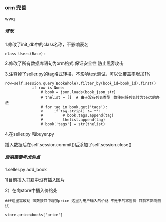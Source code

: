 ### orm 完善

wwq

##### 修改

1.修改了init_db中的class名称，不影响表名

```
class Users(Base):
```

2.修改了所有数据库语句为orm格式 保证安全性 防止黑客攻击

3.注释掉了seller.py的tag格式转换，不影响test测试，可以让覆盖率增加1%

```
row=self.session.query(BookWhole).filter_by(book_id=book_id).first()
            if row is None:
                # book = json.loads(book_json_str)
                # thelist = []  # 由于没有列表类型，故使用将列表转为text的办法
                # for tag in book.get('tags'):
                #     if tag.strip() != "":
                #         # book.tags.append(tag)
                #         thelist.append(tag)
                # book['tags'] = str(thelist) 
```

4.在seller.py 和buyer.py

插入数据后在self.session.commit()后添加了self.session.close()



##### **后期需要考虑的点**

1.seller.py add_book

1)目前插入书籍中没有插入图片

2）在向store中插入价格处

```
###这里需改动 函数接口中增加price 这里为用户输入的价格 不是书的零售价 目前不影响测试

store.price=books['price']
```

